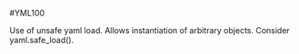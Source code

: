 #YML100

Use of unsafe yaml load. Allows instantiation of arbitrary objects. Consider yaml.safe_load().
